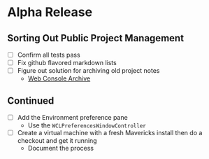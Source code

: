 # Alpha Release

## Sorting Out Public Project Management

* [ ] Confirm all tests pass
* [ ] Fix github flavored markdown lists
* [ ] Figure out solution for archiving old project notes
	* [Web Console Archive](file:///Users/robenkleene/Dropbox/Text/Projects/Development/Web%20Console%20Archive/)

## Continued

* [ ] Add the Environment preference pane
	* Use the `WCLPreferencesWindowController`
* [ ] Create a virtual machine with a fresh Mavericks install then do a checkout and get it running
	* Document the process